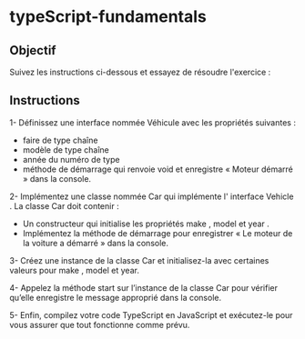 # typeScript-fundamentals

## Objectif
Suivez les instructions ci-dessous et essayez de résoudre l'exercice :

## Instructions

1- Définissez une interface nommée Véhicule avec les propriétés suivantes :
  - faire de type chaîne
  - modèle de type chaîne
  - année du numéro de type
  - méthode de démarrage qui renvoie void et enregistre « Moteur démarré » dans la console.

2- Implémentez une classe nommée Car qui implémente l' interface Vehicle . La classe Car doit contenir :
  - Un constructeur qui initialise les propriétés make , model et year .
  - Implémentez la méthode de démarrage pour enregistrer « Le moteur de la voiture a démarré » dans la console.
    
3- Créez une instance de la classe Car et initialisez-la avec certaines valeurs pour make , model et year.

4- Appelez la méthode start sur l’instance de la classe Car pour vérifier qu’elle enregistre le message approprié dans la console.

5- Enfin, compilez votre code TypeScript en JavaScript et exécutez-le pour vous assurer que tout fonctionne comme prévu.

